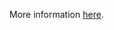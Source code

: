 More information [here](https://docs.bridgecrew.io/docs/ensure-github-repository-has-vulnerability-alerts-enabled).
